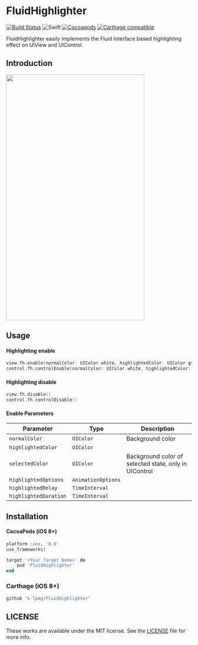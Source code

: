 # FluidHighlighter
[![Build Status](https://travis-ci.org/k-lpmg/FluidHighlighter.svg?branch=master)](https://travis-ci.org/k-lpmg/FluidHighlighter)
![Swift](https://img.shields.io/badge/Swift-5.0-orange.svg)
[![Cocoapods](https://img.shields.io/cocoapods/v/FluidHighlighter.svg?style=flat)](https://cocoapods.org/pods/FluidHighlighter)
[![Carthage compatible](https://img.shields.io/badge/Carthage-compatible-4BC51D.svg?style=flat)](https://github.com/Carthage/Carthage)

FluidHighlighter easily implements the Fluid Interface based highlighting effect on UIView and UIControl.

## Introduction
<img src="https://user-images.githubusercontent.com/15151687/52348602-13489500-2a68-11e9-9997-343d9401880c.gif" width="375" height="667">

## Usage

#### Highlighting enable
```swift
view.fh.enable(normalColor: UIColor.white, highlightedColor: UIColor.gray)
control.fh.controlEnable(normalColor: UIColor.white, highlightedColor: UIColor.gray)
```

#### Highlighting disable
```swift
view.fh.disable()
control.fh.controlDisable()
```

#### Enable Parameters

| Parameter | Type | Description |
| --- | --- | --- |
| `normalColor` | `UIColor` | Background color |
| `highlightedColor` | `UIColor`
| `selectedColor` | `UIColor` | Background color of selected state, only in UIControl |
| `highlightedOptions` | `AnimationOptions`
| `highlightedDelay` | `TimeInterval`
| `highlightedDuration` | `TimeInterval` 


## Installation

#### CocoaPods (iOS 8+)

```ruby
platform :ios, '8.0'
use_frameworks!

target '<Your Target Name>' do
    pod 'FluidHighlighter'
end
```

### Carthage (iOS 8+)

```ruby
github "k-lpmg/FluidHighlighter"
```


## LICENSE

These works are available under the MIT license. See the [LICENSE][license] file
for more info.

[license]: LICENSE
